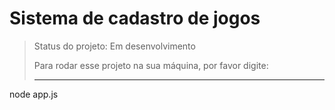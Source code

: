 <h1>Sistema de cadastro de jogos</h1>

>Status do projeto: Em desenvolvimento
>
>Para rodar esse projeto na sua máquina, por favor digite:
>
>***
node app.js
